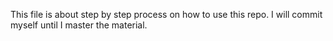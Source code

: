 This file is about step by step process on how to use this repo.
I will commit myself until I master the material.
